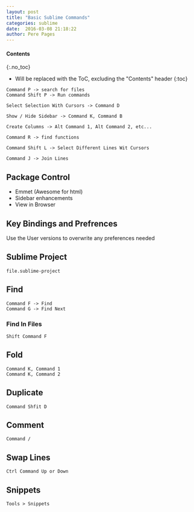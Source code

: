 ```yaml
---
layout: post
title: "Basic Sublime Commands"
categories: sublime
date:  2016-03-08 21:18:22
author: Pere Pages
---
```


#### Contents

{:.no_toc}
* Will be replaced with the ToC, excluding the "Contents" header
{:toc}


```
Command P -> search for files
Command Shift P -> Run commands

Select Selection With Cursors -> Command D

Show / Hide Sidebar -> Command K, Command B

Create Columns -> Alt Command 1, Alt Command 2, etc...

Command R -> find functions

Command Shift L -> Select Different Lines Wit Cursors

Command J -> Join Lines
```

## Package Control

+ Emmet (Awesome for html)
+ Sidebar enhancements
+ View in Browser

## Key Bindings and Prefrences

Use the User versions to overwrite any preferences needed

## Sublime Project

```
file.sublime-project
```

## Find

```
Command F -> Find
Command G -> Find Next
```

### Find In Files

```
Shift Command F
```

## Fold

```
Command K, Command 1
Command K, Command 2
```

## Duplicate

```
Command Shfit D
```

## Comment

```
Command /
```

## Swap Lines

```
Ctrl Command Up or Down
```

## Snippets

```
Tools > Snippets
```
